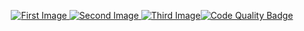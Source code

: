 <p align="center">
  <a href="https://www.psx-place.com/threads/ps2-starter-riptos-recommendations.45976/" target="_blank">
    <img src="https://github.com/user-attachments/assets/2a9b4df8-993f-4f0a-8896-074d7840b8ce" alt="First Image">
  </a>
  <a href="https://www.psx-place.com/threads/ps2-starter-riptos-recommendations.45976/" target="_blank">
    <img src="https://github.com/user-attachments/assets/5ab59755-65f6-47d0-b005-d20ed0dbcb42" alt="Second Image">
  </a><a href="https://www.ko-fi.com/ripto"><img src="https://github.com/user-attachments/assets/3cf1127d-2c5e-4225-9258-a5f2c2421281" alt="Third Image"><img src="https://github-readme-stats.vercel.app/api?username=nathanneurotic" alt="Code Quality Badge"></a></p>
